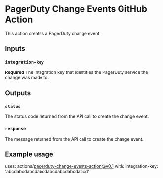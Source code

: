 # PagerDuty Change Events GitHub Action

This action creates a PagerDuty change event.

## Inputs

### `integration-key`

**Required** The integration key that identifies the PagerDuty service the change was made to.

## Outputs

### `status`

The status code returned from the API call to create the change event.

### `response`

The message returned from the API call to create the change event.

## Example usage

uses: actions/pagerduty-change-events-action@v0.1
with:
  integration-key: 'abcdabcdabcdabcdabcdabcdabcdabcd'
